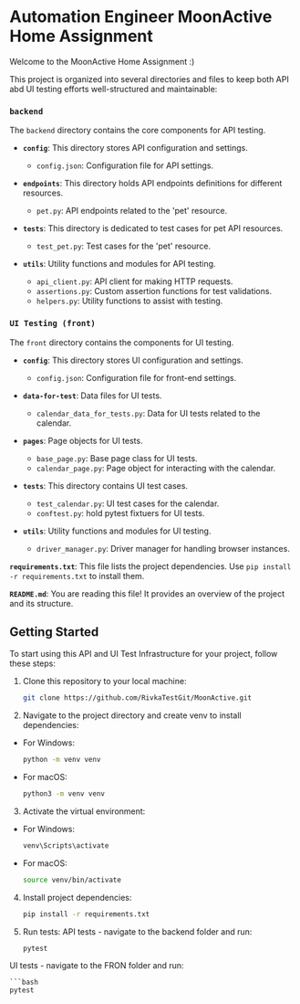 # Automation Engineer MoonActive Home Assignment

Welcome to the  MoonActive Home Assignment :)

This project is organized into several directories and files to keep both API abd UI testing efforts well-structured and maintainable:

### `backend`

The `backend` directory contains the core components for API testing.

- **`config`**: This directory stores API configuration and settings.
  - `config.json`: Configuration file for API settings.

- **`endpoints`**: This directory holds API endpoints definitions for different resources.
  - `pet.py`: API endpoints related to the 'pet' resource.

- **`tests`**: This directory is dedicated to test cases for pet API resources.
  - `test_pet.py`: Test cases for the 'pet' resource.

- **`utils`**: Utility functions and modules for API testing.
  - `api_client.py`: API client for making HTTP requests.
  - `assertions.py`: Custom assertion functions for test validations.
  - `helpers.py`: Utility functions to assist with testing.

###  `UI Testing (front)`

The `front` directory contains the components for UI testing.

- **`config`**: This directory stores UI configuration and settings.
  - `config.json`: Configuration file for front-end settings.

- **`data-for-test`**: Data files for UI tests.
  - `calendar_data_for_tests.py`: Data for UI tests related to the calendar.

- **`pages`**: Page objects for UI tests.
  - `base_page.py`: Base page class for UI tests.
  - `calendar_page.py`: Page object for interacting with the calendar.

- **`tests`**: This directory contains UI test cases.
  - `test_calendar.py`: UI test cases for the calendar.
  - `conftest.py`: hold pytest fixtuers for UI tests.

- **`utils`**: Utility functions and modules for UI testing.
  - `driver_manager.py`: Driver manager for handling browser instances.

**`requirements.txt`**: This file lists the project dependencies. Use `pip install -r requirements.txt` to install them.

**`README.md`**: You are reading this file! It provides an overview of the project and its structure.


## Getting Started

To start using this API and UI Test Infrastructure for your project, follow these steps:

1. Clone this repository to your local machine:

   ```bash
   git clone https://github.com/RivkaTestGit/MoonActive.git
   ```

2. Navigate to the project directory and create venv to install dependencies:
- For Windows:
  ```bash
  python -m venv venv
  ``` 


- For macOS:
  
  ```bash
  python3 -m venv venv
  ```

3. Activate the virtual environment:
- For Windows:

   ```bash
   venv\Scripts\activate
    ```

- For macOS:

   ```bash
   source venv/bin/activate
   ```

4. Install project dependencies:
   ```bash
   pip install -r requirements.txt
   ```

5. Run tests:
API tests - navigate to the backend folder and run:
 
    ```bash
    pytest
    ```

  UI tests - navigate to the FRON folder and run:
      
    ```bash
    pytest
   ```


